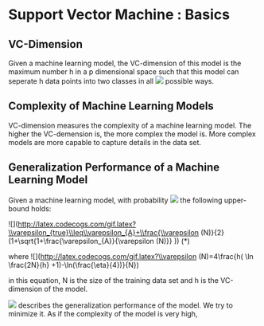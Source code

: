 # Support Vector Machine : Basics

## VC-Dimension
Given a machine learning model, the VC-dimension of this model is the maximum number h in a p dimensional space such that this model can seperate h data points into two classes in all ![](http://latex.codecogs.com/gif.latex?2^h) possible ways.

## Complexity of Machine Learning Models

VC-dimension measures the complexity of a machine learning model. The higher the VC-demension is, the more complex the model is. More complex models are more capable to capture details in the data set.

## Generalization Performance of a Machine Learning Model

Given a machine learning model, with probability ![](http://latex.codecogs.com/gif.latex?1-\\eta) the following upper-bound holds:

![](http://latex.codecogs.com/gif.latex?\\varepsilon_{true}\\leq\\varepsilon_{A}+\\frac{\\varepsilon \(N\)}{2}\(1+\\sqrt{1+\\frac{\\varepsilon_{A}}{\\varepsilon \(N\)}} \)) (*)

where ![](http://latex.codecogs.com/gif.latex?\\varepsilon \(N\)=4\\frac{h\( \\ln \\frac{2N}{h} +1\)-\\ln\(\\frac{\\eta}{4}\)}{N})

in this equation, N is the size of the training data set and h is the VC-dimension of the model.

![](http://latex.codecogs.com/gif.latex?\\varepsilon_{true}) describes the generalization performance of the model. We try to minimize it. As if the complexity of the model is very high, 
